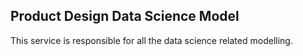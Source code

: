 ## Product Design Data Science Model

This service is responsible for all the data science related modelling.